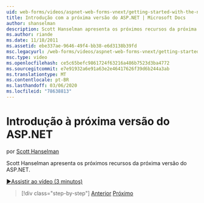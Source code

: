 ```yaml
---
uid: web-forms/videos/aspnet-web-forms-vnext/getting-started-with-the-next-version-of-aspnet
title: Introdução com a próxima versão do ASP.NET | Microsoft Docs
author: shanselman
description: Scott Hanselman apresenta os próximos recursos da próxima versão do ASP.NET.
ms.author: riande
ms.date: 11/18/2011
ms.assetid: ebe337ae-9646-49f4-bb38-e6d3138b39fd
msc.legacyurl: /web-forms/videos/aspnet-web-forms-vnext/getting-started-with-the-next-version-of-aspnet
msc.type: video
ms.openlocfilehash: ce5c65befc9861724f63216a486b7523d3ba4772
ms.sourcegitcommit: e7e91932a6e91a63e2e46417626f39d6b244a3ab
ms.translationtype: MT
ms.contentlocale: pt-BR
ms.lasthandoff: 03/06/2020
ms.locfileid: "78638813"
---
```

# <a name="getting-started-with-the-next-version-of-aspnet"></a>Introdução à próxima versão do ASP.NET

por [Scott Hanselman](https://github.com/shanselman)

Scott Hanselman apresenta os próximos recursos da próxima versão do ASP.NET.

[&#9654;Assistir ao vídeo (3 minutos)](https://channel9.msdn.com/Blogs/ASP-NET-Site-Videos/getting-started-with-the-next-version-of-aspnet)

> [!div class="step-by-step"]
> [Anterior](aspnet-vnext-videos-bundling-and-minification.md)
> [Próximo](aspnet-and-web-tools-20122.md)
